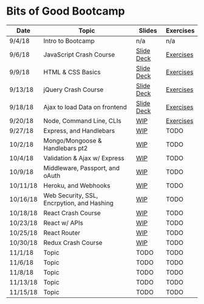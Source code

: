 # Bits of Good Bootcamp


| Date     | Topic                                      | Slides                        | Exercises                        |
|--------- |--------------------------------------------|-------------------------------|----------------------------------|
| 9/4/18   | Intro to Bootcamp                          |  n/a                          |  n/a                             |
| 9/6/18   | JavaScript Crash Course                    | [Slide Deck][js-intro-slides] | [Exercises][js-exercises]        |
| 9/9/18   | HTML & CSS Basics                          | [Slide Deck][html-css-slides] | [Exercises][html-css-exercises]  |
| 9/13/18  | jQuery Crash Course                        | [Slide Deck][jQuery-slides]   | [Exercises][jQuery-exercises]    |
| 9/18/18  | Ajax to load Data on frontend              | [Slide Deck][ajax-slides]     | [Exercises][jQuery-exercises]    |
| 9/20/18  | Node, Command Line, CLIs                   | [WIP][node-slides]            | [Exercises][node-exercises]      |
| 9/27/18  | Express, and Handlebars                    | [WIP][express-slides]         | TODO    |
| 10/2/18  | Mongo/Mongoose & Handlebars pt2            | [WIP][mongo-slides]           | TODO    |
| 10/4/18  | Validation & Ajax w/ Express               | [WIP][validation-slides]      | TODO    |
| 10/9/18  | Middleware, Passport, and oAuth            | [WIP][passport-slides]        | TODO    |
| 10/11/18 | Heroku, and Webhooks                       | [WIP][heroku-slides]          | TODO    |
| 10/16/18 | Web Security, SSL, Encrpytion, and Hashing | [WIP][security-slides]        | TODO    |
| 10/18/18 | React Crash Course                         | [WIP][react-slides]           | TODO    |
| 10/23/18 | React w/ APIs                              | [WIP][react-api-slides]       | TODO    |
| 10/25/18 | React Router                               | [WIP][react-router-slides]    | TODO    |
| 10/30/18 | Redux Crash Course                         | [WIP][redux-slides]           | TODO    |
| 11/1/18  | Topic       | TODO   | TODO    |
| 11/6/18  | Topic       | TODO   | TODO    |
| 11/8/18  | Topic       | TODO   | TODO    |
| 11/13/18 | Topic       | TODO   | TODO    |
| 11/15/18 | Topic       | TODO   | TODO    |


[js-intro-slides]: https://docs.google.com/presentation/d/1buIrHO2EcgGLL7WIVXJ4vgJGPsd2rNt0a-DCv-SAId8/edit?usp=sharing
[js-exercises]: 1_javascript/
[html-css-slides]: https://docs.google.com/presentation/d/1POMfrkOvPWVUZCEXwS5x2iylqtFox02bhPeyx4xM3w4/edit?usp=sharing
[html-css-exercises]: 2_html_css/
[jQuery-slides]: https://docs.google.com/presentation/d/1aQaK7HcrJRifq5v11Bw80sGZ1e90Of1oQZwkMu0Hl7Q/edit?usp=sharing
[jQuery-exercises]: 3_jquery/
[ajax-slides]: https://docs.google.com/presentation/d/1fBdQsX0XFbNH61LodRJkLqRNXZTupQwPp6ccj4-6XJs/edit?usp=sharing
[node-slides]: https://docs.google.com/presentation/d/1bmWGuiGA0zW9lfz3MLfvTMuQVlIC-_y5AKaKleI6sUI/edit?usp=sharing
[node-exercises]: 4_node/
[express-slides]: https://docs.google.com/presentation/d/1WBwDXRFZoMvg4-Jp-qbuAlp2SBJv68-N8K5-z49Ddrs/edit?usp=sharing
[mongo-slides]: https://docs.google.com/presentation/d/1A2EwFbc-0ulofNWfNDlifEXukHfl6IyMa61or-2WUC0/edit?usp=sharing
[validation-slides]: https://docs.google.com/presentation/d/1GWI_RN_BeSli8iTOapMSxszU8sfdmGMA1UjgYio25mE/edit?usp=sharing
[passport-slides]: https://docs.google.com/presentation/d/1heaKYIk0mAir9rVUZdxo2wvVi-ceIa82mArhuXndfqc/edit?usp=sharing
[heroku-slides]: https://docs.google.com/presentation/d/1ReQjdkdU5zi_wxuia8zFpNn7p24pSMfoUOJz_RZyrKw/edit?usp=sharing
[security-slides]: https://docs.google.com/presentation/d/12_z17MJC1CxPdaTqxadhqZYMJUbKLbpYG3lWqxJ6ZjI/edit?usp=sharing
[react-slides]: https://docs.google.com/presentation/d/1rXNLIfJ8ITURx3YMzIGAPrEenZ-bL0ee_9-sflWIgF0/edit?usp=sharing
[react-api-slides]: https://docs.google.com/presentation/d/1YLdtNChps73CfUlKwxbUR4fra1dZMRcS5jfpGquQVmk/edit?usp=sharing
[react-router-slides]: https://docs.google.com/presentation/d/1W52M5aw2tBah7JReojyE534CY-d7YhH6OsMgSi2uhyY/edit?usp=sharing
[redux-slides]: https://docs.google.com/presentation/d/1bE-1UrDDahsAP6VYMkgs1WZQQ6dTTCertNF7C-7nADA/edit?usp=sharing